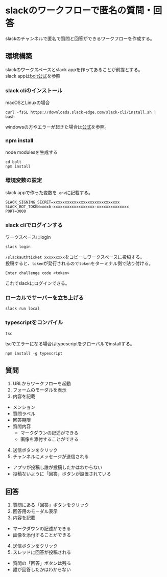 # slackのワークフローで匿名の質問・回答
slackのチャンネルで匿名で質問と回答ができるワークフローを作成する。<br>

## 環境構築
slackのワークスペースとslack appを作ってあることが前提とする。<br>
slack appは[bolt公式](https://slack.dev/bolt-js/ja-jp/tutorial/getting-started)を参照

### slack cliのインストール
macOSとLinuxの場合
```
curl -fsSL https://downloads.slack-edge.com/slack-cli/install.sh | bash
```
windowsの方やエラーが起きた場合は[公式](https://api.slack.com/automation/cli/install-mac-linux)を参照。

### npm install
node modulesを生成する
```
cd bolt
npm install
```

### 環境変数の設定
slack appで作った変数を`.env`に記載する。
```
SLACK_SIGNING_SECRET=xxxxxxxxxxxxxxxxxxxxxxxxxxxxx
SLACK_BOT_TOKEN=xoxb-xxxxxxxxxxxxxxxxxx-xxxxxxxxxxxxxx
PORT=3000
```

### slack cliでログインする
ワークスペースにlogin
```
slack login
```
`/slackauthticket xxxxxxxxx`をコピーしワークスペースに投稿する。<br>
投稿すると、`token`が発行されるので`token`をターミナル側で貼り付ける。
```
Enter challenge code <token>
```
これでslackにログインできる。

### ローカルでサーバーを立ち上げる
```
slack run local
```

### typescriptをコンパイル
```
tsc
```
tscでエラーになる場合はtypescriptをグローバルでinstallする。
```
npm install -g typescript
```

## 質問
1. URLからワークフローを起動
2. フォームのモーダルを表示
3. 内容を記載
  - メンション
  - 質問ラベル
  - 回答期限
  - 質問内容
      * マークダウンの記述ができる
      * 画像を添付することができる
4. 送信ボタンをクリック
5. チャンネルにメッセージが送信される
  - アプリが投稿し誰が投稿したかはわからない
  - 投稿ないように「回答」ボタンが設置されている

## 回答
1. 質問にある「回答」ボタンをクリック
2. 回答用のモーダル表示
3. 内容を記載
  - マークダウンの記述ができる
  - 画像を添付することができる
4. 送信ボタンをクリック
5. スレッドに回答が投稿される
  - 質問の「回答」ボタンは残る
  - 誰が回答したかはわからない
